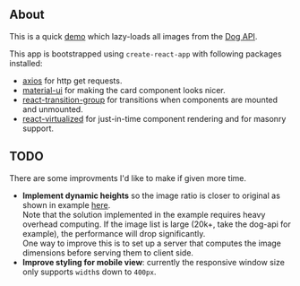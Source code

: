 ## About

This is a quick [demo](https://davidwu220.github.io/dog-breed-masonry/) which lazy-loads all images from the [Dog API](https://dog.ceo/dog-api/).

This app is bootstrapped using `create-react-app` with following packages installed:

* [axios](https://github.com/axios/axios) for http get requests.
* [material-ui](https://github.com/mui-org/material-ui) for making the card component looks nicer.
* [react-transition-group](https://github.com/reactjs/react-transition-group) for transitions when components are mounted and unmounted.
* [react-virtualized](https://github.com/bvaughn/react-virtualized) for just-in-time component rendering and for masonry support.

## TODO

There are some improvments I'd like to make if given more time.

* **Implement dynamic heights** so the image ratio is closer to original as shown in example [here](https://codesandbox.io/s/xj807vkjpq).  
  Note that the solution implemented in the example requires heavy overhead computing. If the image list is large (20k+, take the dog-api for example), the performance will drop significantly.  
  One way to improve this is to set up a server that computes the image dimensions before serving them to client side.
* **Improve styling for mobile view**: currently the responsive window size only supports `width`s down to `400px`.
